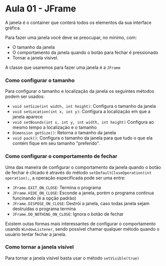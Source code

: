 # Aula 01 - JFrame

A janela é o container que conterá todos os elementos da sua interface gráfica.

Para fazer uma janela você deve se preocupar, no mínimo, com:
 - O tamanho da janela
 - O comportamento da janela quando o botão para fechar é pressionado
 - Tornar a janela visível.

A classe que usaremos para fazer uma janela é a `JFrame`

### Como configurar o tamanho

Para configurar o tamanho e localização da janela os seguintes métodos podem ser usados:
 - `void setSize(int width, int height)`: Configura o tamanho da janela
 - `void setLocation(int x, int y)`: Configura a localização em que a janela aparece
 - `void setBounds(int x, int y, int width, int height)` Configura ao mesmo tempo a localização e o tamanho
 - `Dimension getSize()`: Retorna o tamanho da janela
 - `void pack()`: Configura o tamanho da janela para que tudo o que ela contém fique em seu tamanho "preferido".

### Como configurar o comportamento de fechar

Uma das maneira de configurar o comportamento da janela quando o botão de fechar é clicado é através do método `setDefaultCloseOperation(int operation);`, a operação especificada pode ser uma entre:
 - `JFrame.EXIT_ON_CLOSE`: Termina o programa
 - `JFrame.HIDE_ON_CLOSE`: Esconde a janela, porém o programa continua funcinando (é a opção padrão)
 - `JFrame.DISPOSE_ON_CLOSE`: Destrói a janela, caso todas janela sejam destruídas o programa termina
 - `JFrame.DO_NOTHING_ON_CLOSE`: Ignora o botão de fechar

Existem outas formas mais interessantes de configurar o comportamento usando `WindowListener`, sendo possível chamar qualquer método quando o usuário tentar fechar a janela.

### Como tornar a janela visível

Para tornar a janela visível basta usar o método `setVisible(true)`
